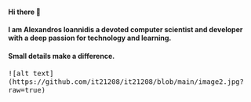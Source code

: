 #### Hi there 👋

#### I am Alexandros Ioannidis a devoted computer scientist and developer with a deep passion for technology and learning.

#### Small details make a difference.
<kbd>
![alt text](https://github.com/it21208/it21208/blob/main/image2.jpg?raw=true)
</kbd>
